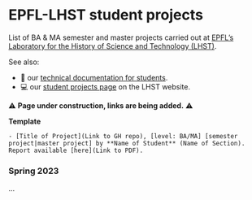 # EPFL-LHST student projects

List of BA & MA semester and master projects carried out at [EPFL’s Laboratory for the History of Science and Technology (LHST)](https://www.epfl.ch/labs/lhst/).

See also:

- :wrench: our [technical documentation for students](https://github.com/dhlab-epfl-students/EPFL-LHST-student-projects/blob/main/README-Student-HowTo.md).
- :computer: our [student projects page](https://www.epfl.ch/labs/lhst/laboratory-for-the-history-of-science-and-technology/student-projects/) on the LHST website.

:warning: **Page under construction, links are being added.** :warning:

**Template**
```
- [Title of Project](Link to GH repo), [level: BA/MA] [semester project|master project] by **Name of Student** (Name of Section). Report available [here](Link to PDF).
```

### Spring 2023

…
